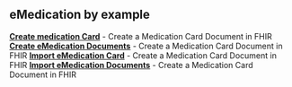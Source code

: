 ## eMedication by example
**[Create medication Card](../main/files/Create_MedCard.md)** - Create a Medication Card Document in FHIR
**[Create eMedication Documents](../main/files/Create_Doc.md)** - Create a Medication Card Document in FHIR
**[Import eMedication Card](../main/files/Import_MedCard.md)** - Create a Medication Card Document in FHIR
**[Import eMedication Documents](../main/files/Create_Doc.md)** - Create a Medication Card Document in FHIR
